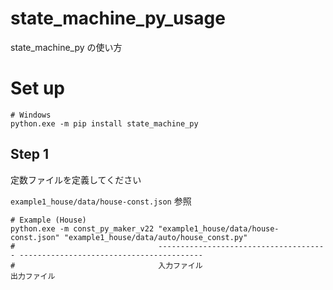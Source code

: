 # state_machine_py_usage

state_machine_py の使い方

# Set up

```shell
# Windows
python.exe -m pip install state_machine_py
```

## Step 1

定数ファイルを定義してください

`example1_house/data/house-const.json` 参照

```shell
# Example (House)
python.exe -m const_py_maker_v22 "example1_house/data/house-const.json" "example1_house/data/auto/house_const.py"
#                                -------------------------------------- -----------------------------------------
#                                入力ファイル                            出力ファイル
```
